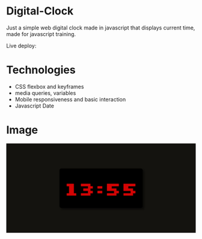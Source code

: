 # Digital-Clock
Just a simple web digital clock made in javascript that displays current time, made for javascript training.


Live deploy:

# Technologies

- CSS flexbox and keyframes 
- media queries, variables
- Mobile responsiveness and basic interaction
- Javascript Date

# Image
![image](./assets/image.png)


